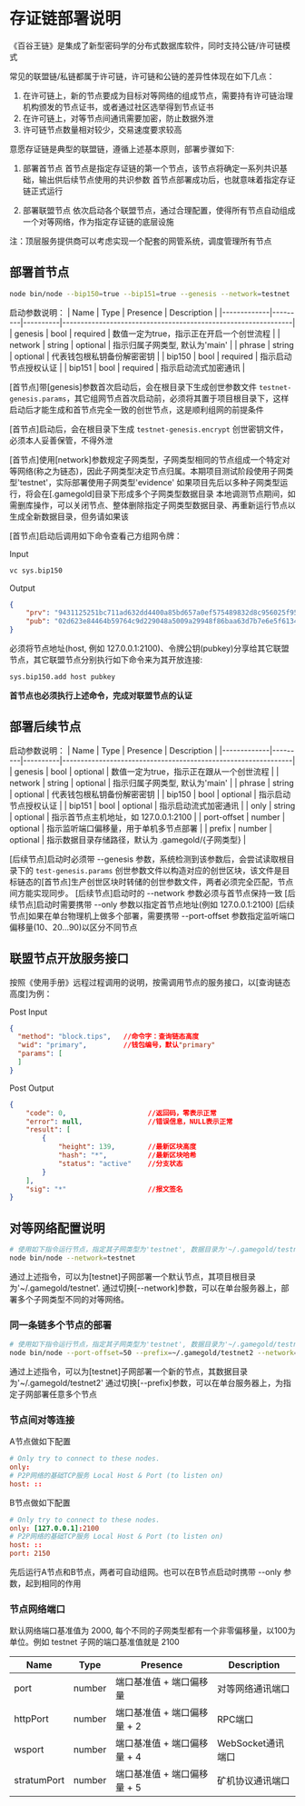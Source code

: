 # 存证链部署说明

《百谷王链》是集成了新型密码学的分布式数据库软件，同时支持公链/许可链模式

常见的联盟链/私链都属于许可链，许可链和公链的差异性体现在如下几点：
1. 在许可链上，新的节点要成为目标对等网络的组成节点，需要持有许可链治理机构颁发的节点证书，或者通过社区选举得到节点证书
2. 在许可链上，对等节点间通讯需要加密，防止数据外泄
3. 许可链节点数量相对较少，交易速度要求较高

意愿存证链是典型的联盟链，遵循上述基本原则，部署步骤如下:

1. 部署首节点
首节点是指定存证链的第一个节点，该节点将确定一系列共识基础，输出供后续节点使用的共识参数
首节点部署成功后，也就意味着指定存证链正式运行

2. 部署联盟节点
依次启动各个联盟节点，通过合理配置，使得所有节点自动组成一个对等网络，作为指定存证链的底层设施

注：顶层服务提供商可以考虑实现一个配套的网管系统，调度管理所有节点

## 部署首节点

```bash
node bin/node --bip150=true --bip151=true --genesis --network=testnet
```

启动参数说明：
| Name        | Type    | Presence | Description                                                   |
|-------------|---------|----------|---------------------------------------------------------------|
| genesis     | bool    | required | 数值一定为true，指示正在开启一个创世流程                         |
| network     | string  | optional | 指示归属子网类型, 默认为'main'                                  |
| phrase      | string  | optional | 代表钱包根私钥备份解密密钥                                      |
| bip150      | bool    | required | 指示启动节点授权认证                                            |
| bip151      | bool    | required | 指示启动流式加密通讯                                            |

[首节点]带[genesis]参数首次启动后，会在根目录下生成创世参数文件 `testnet-genesis.params`，其它组网节点首次启动前，必须将其置于项目根目录下，这样启动后才能生成和首节点完全一致的创世节点，这是顺利组网的前提条件

[首节点]启动后，会在根目录下生成 `testnet-genesis.encrypt` 创世密钥文件，必须本人妥善保管，不得外泄

[首节点]使用[network]参数规定子网类型，子网类型相同的节点组成一个特定对等网络(称之为链态)，因此子网类型决定节点归属。本期项目测试阶段使用子网类型'testnet'，实际部署使用子网类型'evidence' 
如果项目先后以多种子网类型运行，将会在[.gamegold]目录下形成多个子网类型数据目录
本地调测节点期间，如需删库操作，可以关闭节点、整体删除指定子网类型数据目录、再重新运行节点以生成全新数据目录，但务请如果该

[首节点]启动后调用如下命令查看己方组网令牌：

Input
```bash
vc sys.bip150
```

Output
```json
{
    "prv": "9431125251bc711ad632dd4400a85bd657a0ef575489832d8c956025f956d585",      //令牌私钥 prvkey
    "pub": "02d623e84464b59764c9d229048a5009a29948f86baa63d7b7e6e5f61349bab649"     //令牌公钥 pubkey
}
```

必须将节点地址(host, 例如 127.0.0.1:2100)、令牌公钥(pubkey)分享给其它联盟节点，其它联盟节点分别执行如下命令来为其开放连接:

```bash
sys.bip150.add host pubkey 
```

**首节点也必须执行上述命令，完成对联盟节点的认证**

## 部署后续节点

启动参数说明：
| Name        | Type    | Presence | Description                                                   |
|-------------|---------|----------|---------------------------------------------------------------|
| genesis     | bool    | optional | 数值一定为true，指示正在跟从一个创世流程                         |
| network     | string  | optional | 指示归属子网类型, 默认为'main'                                  |
| phrase      | string  | optional | 代表钱包根私钥备份解密密钥                                      |
| bip150      | bool    | optional | 指示启动节点授权认证                                            |
| bip151      | bool    | optional | 指示启动流式加密通讯                                            |
| only        | string  | optional | 指示首节点主机地址，如 127.0.0.1:2100                           |
| port-offset | number  | optional | 指示监听端口偏移量，用于单机多节点部署                            |
| prefix      | number  | optional | 指示数据目录存储路径，默认为 .gamegold/{子网类型}                 |

[后续节点]启动时必须带 --genesis 参数，系统检测到该参数后，会尝试读取根目录下的 `test-genesis.params` 创世参数文件以构造对应的创世区块，该文件是目标链态的[首节点]生产创世区块时转储的创世参数文件，两者必须完全匹配，节点间方能实现同步。
[后续节点]启动时的 --network 参数必须与首节点保持一致
[后续节点]启动时需要携带 --only 参数以指定首节点地址(例如 127.0.0.1:2100)
[后续节点]如果在单台物理机上做多个部署，需要携带 --port-offset 参数指定监听端口偏移量(10、20...90)以区分不同节点

## 联盟节点开放服务接口

按照《使用手册》远程过程调用的说明，按需调用节点的服务接口，以[查询链态高度]为例：

Post Input

```json
{
  "method": "block.tips",   //命令字：查询链态高度
  "wid": "primary",         //钱包编号，默认"primary"
  "params": [
  ]
}
```

Post Output

```json
{
    "code": 0,                    //返回码，零表示正常
    "error": null,                //错误信息，NULL表示正常
    "result": [
        {
            "height": 139,        //最新区块高度
            "hash": "*",          //最新区块哈希
            "status": "active"    //分支状态
        }
    ],
    "sig": "*"                    //报文签名
}
```

## 对等网络配置说明

```bash
# 使用如下指令运行节点，指定其子网类型为'testnet', 数据目录为'~/.gamegold/testnet'
node bin/node --network=testnet
```

通过上述指令，可以为[testnet]子网部署一个默认节点，其项目根目录为'~/.gamegold/testnet'. 
通过切换[--network]参数，可以在单台服务器上，部署多个子网类型不同的对等网络。

### 同一条链多个节点的部署

```bash
# 使用如下指令运行节点，指定其子网类型为'testnet', 数据目录为'~/.gamegold/testnet2', 端口设置偏移量50
node bin/node --port-offset=50 --prefix=~/.gamegold/testnet2 --network=testnet
```

通过上述指令，可以为[testnet]子网部署一个新的节点，其数据目录为'~/.gamegold/testnet2'
通过切换[--prefix]参数，可以在单台服务器上，为指定子网部署任意多个节点

### 节点间对等连接

A节点做如下配置
```conf
# Only try to connect to these nodes.
only:
# P2P网络的基础TCP服务 Local Host & Port (to listen on)
host: ::
```

B节点做如下配置
```conf
# Only try to connect to these nodes.
only: [127.0.0.1]:2100
# P2P网络的基础TCP服务 Local Host & Port (to listen on)
host: ::
port: 2150
```

先后运行A节点和B节点，两者可自动组网。也可以在B节点启动时携带 --only 参数，起到相同的作用

### 节点网络端口

默认网络端口基准值为 2000, 每个不同的子网类型都有一个非零偏移量，以100为单位。例如 testnet 子网的端口基准值就是 2100

| Name        | Type    | Presence | Description                                                   |
|-------------|---------|----------------------------|---------------------------------------------|
| port        | number  | 端口基准值 + 端口偏移量      |  对等网络通讯端口                            |
| httpPort    | number  | 端口基准值 + 端口偏移量 + 2  |  RPC端口                                    |
| wsport      | number  | 端口基准值 + 端口偏移量 + 4  |  WebSocket通讯端口                          |
| stratumPort | number  | 端口基准值 + 端口偏移量 + 5  |  矿机协议通讯端口                            |

